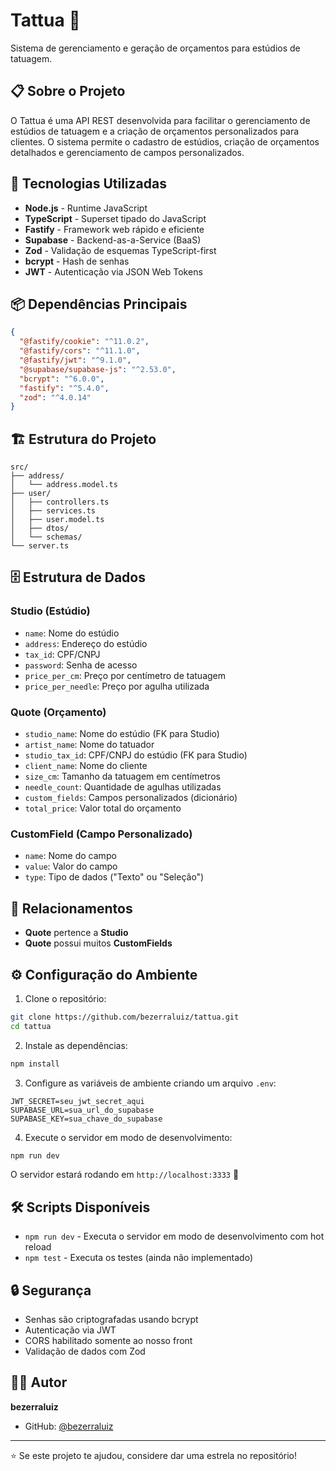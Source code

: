 # Tattua 🎨

Sistema de gerenciamento e geração de orçamentos para estúdios de tatuagem.

## 📋 Sobre o Projeto

O Tattua é uma API REST desenvolvida para facilitar o gerenciamento de estúdios de tatuagem e a criação de orçamentos personalizados para clientes. O sistema permite o cadastro de estúdios, criação de orçamentos detalhados e gerenciamento de campos personalizados.

## 🚀 Tecnologias Utilizadas

- **Node.js** - Runtime JavaScript
- **TypeScript** - Superset tipado do JavaScript
- **Fastify** - Framework web rápido e eficiente
- **Supabase** - Backend-as-a-Service (BaaS)
- **Zod** - Validação de esquemas TypeScript-first
- **bcrypt** - Hash de senhas
- **JWT** - Autenticação via JSON Web Tokens

## 📦 Dependências Principais

```json
{
  "@fastify/cookie": "^11.0.2",
  "@fastify/cors": "^11.1.0", 
  "@fastify/jwt": "^9.1.0",
  "@supabase/supabase-js": "^2.53.0",
  "bcrypt": "^6.0.0",
  "fastify": "^5.4.0",
  "zod": "^4.0.14"
}
```

## 🏗️ Estrutura do Projeto

```
src/
├── address/
│   └── address.model.ts
├── user/
│   ├── controllers.ts
│   ├── services.ts
│   ├── user.model.ts
│   ├── dtos/
│   └── schemas/
└── server.ts
```

## 🗄️ Estrutura de Dados

### Studio (Estúdio)
- `name`: Nome do estúdio
- `address`: Endereço do estúdio
- `tax_id`: CPF/CNPJ
- `password`: Senha de acesso
- `price_per_cm`: Preço por centímetro de tatuagem
- `price_per_needle`: Preço por agulha utilizada

### Quote (Orçamento)
- `studio_name`: Nome do estúdio (FK para Studio)
- `artist_name`: Nome do tatuador
- `studio_tax_id`: CPF/CNPJ do estúdio (FK para Studio)
- `client_name`: Nome do cliente
- `size_cm`: Tamanho da tatuagem em centímetros
- `needle_count`: Quantidade de agulhas utilizadas
- `custom_fields`: Campos personalizados (dicionário)
- `total_price`: Valor total do orçamento

### CustomField (Campo Personalizado)
- `name`: Nome do campo
- `value`: Valor do campo
- `type`: Tipo de dados ("Texto" ou "Seleção")

## 🔗 Relacionamentos

- **Quote** pertence a **Studio**
- **Quote** possui muitos **CustomFields**

## ⚙️ Configuração do Ambiente

1. Clone o repositório:
```bash
git clone https://github.com/bezerraluiz/tattua.git
cd tattua
```

2. Instale as dependências:
```bash
npm install
```

3. Configure as variáveis de ambiente criando um arquivo `.env`:
```env
JWT_SECRET=seu_jwt_secret_aqui
SUPABASE_URL=sua_url_do_supabase
SUPABASE_KEY=sua_chave_do_supabase
```

4. Execute o servidor em modo de desenvolvimento:
```bash
npm run dev
```

O servidor estará rodando em `http://localhost:3333` 🚀

## 🛠️ Scripts Disponíveis

- `npm run dev` - Executa o servidor em modo de desenvolvimento com hot reload
- `npm test` - Executa os testes (ainda não implementado)

## 🔒 Segurança

- Senhas são criptografadas usando bcrypt
- Autenticação via JWT
- CORS habilitado somente ao nosso front
- Validação de dados com Zod

## 👨‍💻 Autor

**bezerraluiz**
- GitHub: [@bezerraluiz](https://github.com/bezerraluiz)

---

⭐ Se este projeto te ajudou, considere dar uma estrela no repositório!
